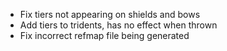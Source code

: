 - Fix tiers not appearing on shields and bows
- Add tiers to tridents, has no effect when thrown
- Fix incorrect refmap file being generated
